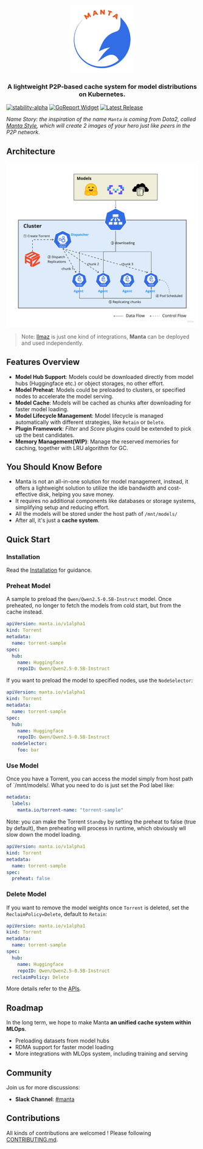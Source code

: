 <p align="center">
  <picture>
    <source media="(prefers-color-scheme: dark)" srcset="https://raw.githubusercontent.com/inftyai/manta/main/docs/assets/logo.png">
    <img alt="manta" src="https://raw.githubusercontent.com/inftyai/manta/main/docs/assets/logo.png" width="35%">
  </picture>
</p>

<h3 align="center">
A lightweight P2P-based cache system for model distributions on Kubernetes.
</h3>

[![stability-alpha](https://img.shields.io/badge/stability-alpha-f4d03f.svg)](https://github.com/mkenney/software-guides/blob/master/STABILITY-BADGES.md#alpha)
[![GoReport Widget]][GoReport Status]
[![Latest Release](https://img.shields.io/github/v/release/inftyai/manta?include_prereleases)](https://github.com/inftyai/manta/releases/latest)

[GoReport Widget]: https://goreportcard.com/badge/github.com/inftyai/manta
[GoReport Status]: https://goreportcard.com/report/github.com/inftyai/manta

_Name Story: the inspiration of the name `Manta` is coming from Dota2, called [Manta Style](https://dota2.fandom.com/wiki/Manta_Style), which will create 2 images of your hero just like peers in the P2P network._


## Architecture

![architecture](./docs/assets/arch.png)

> Note: [llmaz](https://github.com/InftyAI/llmaz) is just one kind of integrations, **Manta** can be deployed and used independently.

## Features Overview

- **Model Hub Support**: Models could be downloaded directly from model hubs (Huggingface etc.) or object storages, no other effort.
- **Model Preheat**: Models could be preloaded to clusters, or specified nodes to accelerate the model serving.
- **Model Cache**: Models will be cached as chunks after downloading for faster model loading.
- **Model Lifecycle Management**: Model lifecycle is managed automatically with different strategies, like `Retain` or `Delete`.
- **Plugin Framework**: _Filter_ and _Score_ plugins could be extended to pick up the best candidates.
- **Memory Management(WIP)**: Manage the reserved memories for caching, together with LRU algorithm for GC.

## You Should Know Before

- Manta is not an all-in-one solution for model management, instead, it offers a lightweight solution to utilize the idle bandwidth and cost-effective disk, helping you save money.
- It requires no additional components like databases or storage systems, simplifying setup and reducing effort.
- All the models will be stored under the host path of `/mnt/models/`
- After all, it's just a **cache system**.

## Quick Start

### Installation

Read the [Installation](./docs//installation.md) for guidance.

### Preheat Model

A sample to preload the `Qwen/Qwen2.5-0.5B-Instruct` model. Once preheated, no longer to fetch the models from cold start, but from the cache instead.

```yaml
apiVersion: manta.io/v1alpha1
kind: Torrent
metadata:
  name: torrent-sample
spec:
  hub:
    name: Huggingface
    repoID: Qwen/Qwen2.5-0.5B-Instruct
```

If you want to preload the model to specified nodes, use the `NodeSelector`:

```yaml
apiVersion: manta.io/v1alpha1
kind: Torrent
metadata:
  name: torrent-sample
spec:
  hub:
    name: Huggingface
    repoID: Qwen/Qwen2.5-0.5B-Instruct
  nodeSelector:
    foo: bar
```

### Use Model

Once you have a Torrent, you can access the model simply from host path of `/mnt/models/. What you need to do is just set the Pod label like:

```yaml
metadata:
  labels:
    manta.io/torrent-name: "torrent-sample"
```

Note: you can make the Torrent `Standby` by setting the preheat to false (true by default), then preheating will process in runtime, which obviously wll slow down the model loading.

```yaml
apiVersion: manta.io/v1alpha1
kind: Torrent
metadata:
  name: torrent-sample
spec:
  preheat: false
```

### Delete Model

If you want to remove the model weights once `Torrent` is deleted, set the `ReclaimPolicy=Delete`, default to `Retain`:

```yaml
apiVersion: manta.io/v1alpha1
kind: Torrent
metadata:
  name: torrent-sample
spec:
  hub:
    name: Huggingface
    repoID: Qwen/Qwen2.5-0.5B-Instruct
  reclaimPolicy: Delete
```

More details refer to the [APIs](https://github.com/InftyAI/Manta/blob/main/api/v1alpha1/torrent_types.go).

## Roadmap

In the long term, we hope to make Manta **an unified cache system within MLOps**.

- Preloading datasets from model hubs
- RDMA support for faster model loading
- More integrations with MLOps system, including training and serving

## Community

Join us for more discussions:

* **Slack Channel**: [#manta](https://inftyai.slack.com/archives/C07SY8WS45U)

## Contributions

All kinds of contributions are welcomed ! Please following [CONTRIBUTING.md](./CONTRIBUTING.md).
